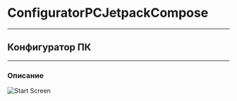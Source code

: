 # ConfiguratorPCJetpackCompose
---
## Конфигуратор ПК
---
### Описание
![Start Screen](https://user-images.githubusercontent.com/96525915/195094016-39bd64eb-7cf7-491e-940f-b6267c150a9c.png)

